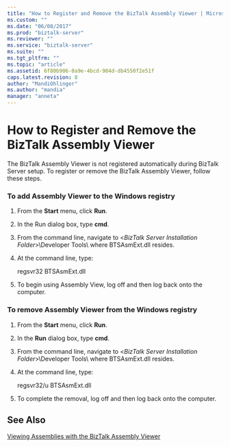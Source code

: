 ```yaml
---
title: "How to Register and Remove the BizTalk Assembly Viewer | Microsoft Docs"
ms.custom: ""
ms.date: "06/08/2017"
ms.prod: "biztalk-server"
ms.reviewer: ""
ms.service: "biztalk-server"
ms.suite: ""
ms.tgt_pltfrm: ""
ms.topic: "article"
ms.assetid: 6f80b906-0a9e-4bcd-984d-db4550f2e51f
caps.latest.revision: 8
author: "MandiOhlinger"
ms.author: "mandia"
manager: "anneta"
---
```

# How to Register and Remove the BizTalk Assembly Viewer
The BizTalk Assembly Viewer is not registered automatically during BizTalk Server setup. To register or remove the BizTalk Assembly Viewer, follow these steps.  
  
### To add Assembly Viewer to the Windows registry  
  
1.  From the **Start** menu, click **Run**.  
  
2.  In the Run dialog box, type **cmd**.  
  
3.  From the command line, navigate to \<*BizTalk Server Installation Folder*>\Developer Tools\ where BTSAsmExt.dll resides.  
  
4.  At the command line, type:  
  
     regsvr32 BTSAsmExt.dll  
  
5.  To begin using Assembly View, log off and then log back onto the computer.  
  
### To remove Assembly Viewer from the Windows registry  
  
1.  From the **Start** menu, click **Run**.  
  
2.  In the **Run** dialog box, type **cmd**.  
  
3.  From the command line, navigate to \<*BizTalk Server Installation Folder*>\Developer Tools\ where BTSAsmExt.dll resides.  
  
4.  At the command line, type:  
  
     regsvr32/u BTSAsmExt.dll  
  
5.  To complete the removal, log off and then log back onto the computer.  
  
## See Also  
 [Viewing Assemblies with the BizTalk Assembly Viewer](../core/viewing-assemblies-with-the-biztalk-assembly-viewer.md)